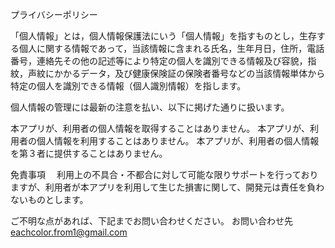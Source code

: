 プライバシーポリシー

「個人情報」とは，個人情報保護法にいう「個人情報」を指すものとし，生存する個人に関する情報であって，当該情報に含まれる氏名，生年月日，住所，電話番号，連絡先その他の記述等により特定の個人を識別できる情報及び容貌，指紋，声紋にかかるデータ，及び健康保険証の保険者番号などの当該情報単体から特定の個人を識別できる情報（個人識別情報）を指します。

個人情報の管理には最新の注意を払い、以下に掲げた通りに扱います。

本アプリが、利用者の個人情報を取得することはありません。
本アプリが、利用者の個人情報を利用することはありません。
本アプリが、利用者の個人情報を第３者に提供することはありません。

免責事項
　利用上の不具合・不都合に対して可能な限りサポートを行っておりますが、利用者が本アプリを利用して生じた損害に関して、開発元は責任を負わないものとします。

ご不明な点があれば、下記までお問い合わせください。
お問い合わせ先
　eachcolor.from1@gmail.com
